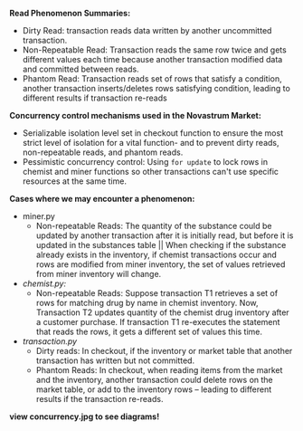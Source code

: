**Read Phenomenon Summaries:**
* Dirty Read: transaction reads data written by another uncommitted transaction. 
* Non-Repeatable Read: Transaction reads the same row twice and gets different values each time because another transaction modified data and committed between reads. 
* Phantom Read: Transaction reads set of rows that satisfy a condition, another transaction inserts/deletes rows satisfying condition, leading to different results if transaction re-reads

**Concurrency control mechanisms used in the Novastrum Market:**
* Serializable isolation level set in checkout function to ensure the most strict level of isolation for a vital function- and to prevent dirty reads, non-repeatable reads, and phantom reads.
* Pessimistic concurrency control: Using `for update` to lock rows in chemist and miner functions so other transactions can't use specific resources at the same time. 

**Cases where we may encounter a phenomenon:**
* miner.py
  * Non-repeatable Reads: The quantity of the substance could be updated by another transaction after it is initially read, but before it is updated in the substances table || When checking if the substance already exists in the inventory, if chemist transactions occur and rows are modified from miner inventory, the set of values retrieved from miner inventory will change. 
* _chemist.py:_
  * Non-repeatable Reads: Suppose transaction T1 retrieves a set of rows for matching drug by name in chemist inventory. Now, Transaction T2 updates quantity of the chemist drug inventory after a customer purchase. If transaction T1 re-executes the statement that reads the rows, it gets a different set of values this time.
* _transaction.py_
  * Dirty reads: In checkout, if the inventory or market table that another transaction has written but not committed.
  * Phantom Reads: In checkout, when reading items from the market and the inventory, another transaction could delete rows on the market table, or add to the inventory rows – leading to different results if the transaction re-reads. 

**view concurrency.jpg to see diagrams!**
